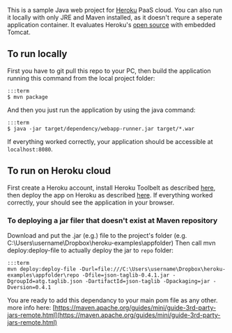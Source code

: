This is a sample Java web project for [Heroku](https//www.heroku.com) PaaS cloud. You can also run it locally with only JRE and Maven installed, as it doesn't requre a seperate application container. It evaluates Heroku's [open source](http://github.com/jsimone/webapp-runner) with embedded Tomcat.


## To run locally

First you have to git pull this repo to your PC, then build the application running this command from the local project folder:

    :::term
    $ mvn package

And then you just run the application by using the java command:

    :::term
    $ java -jar target/dependency/webapp-runner.jar target/*.war

If everything worked correctly, your application should be accessible at `localhost:8080`.

## To run on Heroku cloud

First create a Heroku account, install Heroku Toolbelt as described [here](https://devcenter.heroku.com/articles/getting-started-with-java#set-up), then deploy the app on Heroku as described [here](https://devcenter.heroku.com/articles/getting-started-with-java#deploy-the-app). 
If everything worked correctly, your should see the application in your browser.


### To deploying a jar filer that doesn't exist at Maven repository

Download and put the .jar (e.g.) file to the project's folder (e.g. C:\Users\username\Dropbox\heroku-examples\appfolder)
Then call mvn deploy:deploy-file to actually deploy the jar to `repo` folder:

    :::term
    mvn deploy:deploy-file -Durl=file:///C:\Users\username\Dropbox\heroku-examples\appfolder\repo -Dfile=json-taglib-0.4.1.jar -DgroupId=atg.taglib.json -DartifactId=json-taglib -Dpackaging=jar -Dversion=0.4.1

You are ready to add this dependancy to your main pom file as any other.
more info here: [https://maven.apache.org/guides/mini/guide-3rd-party-jars-remote.html](https://maven.apache.org/guides/mini/guide-3rd-party-jars-remote.html)